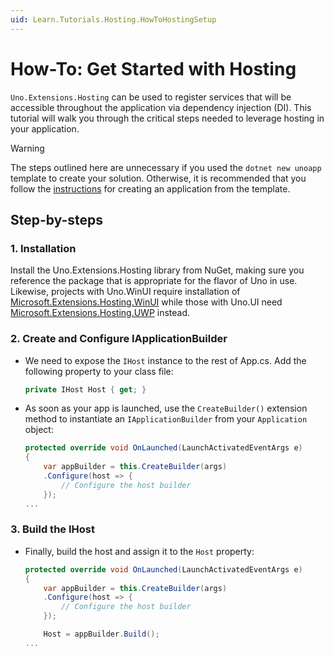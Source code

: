 ```yaml
---
uid: Learn.Tutorials.Hosting.HowToHostingSetup
---
```

# How-To: Get Started with Hosting

`Uno.Extensions.Hosting` can be used to register services that will be accessible throughout the application via dependency injection (DI). This tutorial will walk you through the critical steps needed to leverage hosting in your application.

> [!WARNING]
> The steps outlined here are unnecessary if you used the `dotnet new unoapp` template to create your solution. Otherwise, it is recommended that you follow the [instructions](xref:Overview.Extensions) for creating an application from the template.

## Step-by-steps

### 1. Installation
Install the Uno.Extensions.Hosting library from NuGet, making sure you reference the package that is appropriate for the flavor of Uno in use. Likewise, projects with Uno.WinUI require installation of [Microsoft.Extensions.Hosting.WinUI](https://www.nuget.org/packages/Uno.Extensions.Hosting.WinUI) while those with Uno.UI need [Microsoft.Extensions.Hosting.UWP](https://www.nuget.org/packages/Uno.Extensions.Hosting.UWP) instead.

### 2. Create and Configure IApplicationBuilder

* We need to expose the `IHost` instance to the rest of App.cs. Add the following property to your class file:
    ```cs
    private IHost Host { get; }
    ```

* As soon as your app is launched, use the `CreateBuilder()` extension method to instantiate an `IApplicationBuilder` from your `Application` object:
    ```cs
    protected override void OnLaunched(LaunchActivatedEventArgs e)
    {
        var appBuilder = this.CreateBuilder(args)
        .Configure(host => {
            // Configure the host builder
        });
    ...
    ```

### 3. Build the IHost

* Finally, build the host and assign it to the `Host` property:
    ```cs
    protected override void OnLaunched(LaunchActivatedEventArgs e)
    {
        var appBuilder = this.CreateBuilder(args)
        .Configure(host => {
            // Configure the host builder
        });

        Host = appBuilder.Build();
    ...
    ```